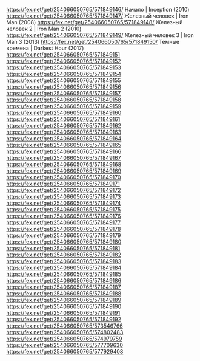 https://fex.net/get/254066050765/571849146/ Начало | Inception (2010)
https://fex.net/get/254066050765/571849147/ Железный человек | Iron Man (2008)
https://fex.net/get/254066050765/571849148/ Железный человек 2 | Iron Man 2 (2010)
https://fex.net/get/254066050765/571849149/ Железный человек 3 | Iron Man 3 (2013)
https://fex.net/get/254066050765/571849150/ Темные времена | Darkest Hour (2017)
https://fex.net/get/254066050765/571849151
https://fex.net/get/254066050765/571849152
https://fex.net/get/254066050765/571849153
https://fex.net/get/254066050765/571849154
https://fex.net/get/254066050765/571849155
https://fex.net/get/254066050765/571849156
https://fex.net/get/254066050765/571849157
https://fex.net/get/254066050765/571849158
https://fex.net/get/254066050765/571849159
https://fex.net/get/254066050765/571849160
https://fex.net/get/254066050765/571849161
https://fex.net/get/254066050765/571849162
https://fex.net/get/254066050765/571849163
https://fex.net/get/254066050765/571849164
https://fex.net/get/254066050765/571849165
https://fex.net/get/254066050765/571849166
https://fex.net/get/254066050765/571849167
https://fex.net/get/254066050765/571849168
https://fex.net/get/254066050765/571849169
https://fex.net/get/254066050765/571849170
https://fex.net/get/254066050765/571849171
https://fex.net/get/254066050765/571849172
https://fex.net/get/254066050765/571849173
https://fex.net/get/254066050765/571849174
https://fex.net/get/254066050765/571849175
https://fex.net/get/254066050765/571849176
https://fex.net/get/254066050765/571849177
https://fex.net/get/254066050765/571849178
https://fex.net/get/254066050765/571849179
https://fex.net/get/254066050765/571849180
https://fex.net/get/254066050765/571849181
https://fex.net/get/254066050765/571849182
https://fex.net/get/254066050765/571849183
https://fex.net/get/254066050765/571849184
https://fex.net/get/254066050765/571849185
https://fex.net/get/254066050765/571849186
https://fex.net/get/254066050765/571849187
https://fex.net/get/254066050765/571849188
https://fex.net/get/254066050765/571849189
https://fex.net/get/254066050765/571849190
https://fex.net/get/254066050765/571849191
https://fex.net/get/254066050765/571849192
https://fex.net/get/254066050765/573546766
https://fex.net/get/254066050765/574802483
https://fex.net/get/254066050765/574979759
https://fex.net/get/254066050765/577709630
https://fex.net/get/254066050765/577929408
